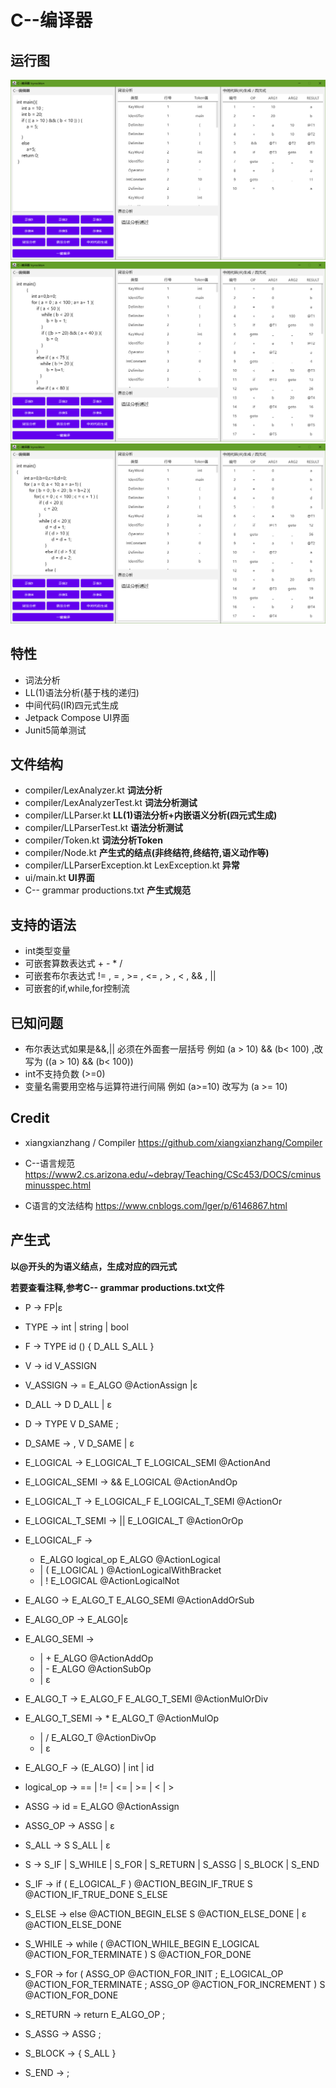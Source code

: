 # C--编译器



## 运行图

![](https://github.com/Icyrockton/CMinusMinusCompiler/blob/master/img/img_1.png)
![](https://github.com/Icyrockton/CMinusMinusCompiler/blob/master/img/img_2.png)
![](https://github.com/Icyrockton/CMinusMinusCompiler/blob/master/img/img_3.png)

## 特性

- 词法分析
- LL(1)语法分析(基于栈的递归)
- 中间代码(IR)四元式生成
- Jetpack Compose UI界面
- Junit5简单测试

## 文件结构

- compiler/LexAnalyzer.kt **词法分析**
- compiler/LexAnalyzerTest.kt **词法分析测试**
- compiler/LLParser.kt **LL(1)语法分析+内嵌语义分析(四元式生成)**
- compiler/LLParserTest.kt **语法分析测试**
- compiler/Token.kt **词法分析Token**
- compiler/Node.kt **产生式的结点(非终结符,终结符,语义动作等)**
- compiler/LLParserException.kt  LexException.kt **异常**
- ui/main.kt **UI界面**
- C-- grammar productions.txt **产生式规范**

## 支持的语法

- int类型变量
- 可嵌套算数表达式 + - * /  
- 可嵌套布尔表达式 != , = , >= , <= , > , < , && ,  ||
- 可嵌套的if,while,for控制流

## 已知问题

- 布尔表达式如果是&&,|| 必须在外面套一层括号 例如 (a > 10) && (b< 100) ,改写为 ((a > 10) && (b< 100))
- int不支持负数 (>=0)
- 变量名需要用空格与运算符进行间隔 例如 (a>=10) 改写为 (a >= 10)


## Credit

- xiangxianzhang / Compiler
https://github.com/xiangxianzhang/Compiler
  
- C--语言规范
  https://www2.cs.arizona.edu/~debray/Teaching/CSc453/DOCS/cminusminusspec.html
  
- C语言的文法结构 https://www.cnblogs.com/lger/p/6146867.html

## 产生式

 **以@开头的为语义结点，生成对应的四元式**

 **若要查看注释,参考C-- grammar productions.txt文件**

- P ->  FP|ε 
- TYPE -> int | string | bool
- F -> TYPE id () { D_ALL S_ALL }
- V -> id V_ASSIGN    
- V_ASSIGN -> = E_ALGO @ActionAssign |ε

- D_ALL -> D D_ALL | ε
- D -> TYPE V D_SAME ;

- D_SAME -> , V D_SAME | ε

- E_LOGICAL 	   -> E_LOGICAL_T E_LOGICAL_SEMI @ActionAnd
- E_LOGICAL_SEMI -> && E_LOGICAL @ActionAndOp

- E_LOGICAL_T      -> E_LOGICAL_F E_LOGICAL_T_SEMI @ActionOr
- E_LOGICAL_T_SEMI -> || E_LOGICAL_T @ActionOrOp

- E_LOGICAL_F		 -> 
    - E_ALGO logical_op E_ALGO @ActionLogical
    - | ( E_LOGICAL )  @ActionLogicalWithBracket
    - | ! E_LOGICAL    @ActionLogicalNot
    
- E_ALGO      -> E_ALGO_T E_ALGO_SEMI @ActionAddOrSub
- E_ALGO_OP -> E_ALGO|ε
- E_ALGO_SEMI -> 
    - | +  E_ALGO @ActionAddOp
    - | -  E_ALGO @ActionSubOp
    - | ε

- E_ALGO_T 		-> E_ALGO_F E_ALGO_T_SEMI @ActionMulOrDiv
- E_ALGO_T_SEMI   -> *  E_ALGO_T @ActionMulOp
    - | /  E_ALGO_T @ActionDivOp
    - | ε

- E_ALGO_F 		-> (E_ALGO) | int | id


- logical_op ->  == | != | <= | >= | < | >

- ASSG -> id = E_ALGO @ActionAssign
- ASSG_OP -> ASSG | ε

- S_ALL -> S S_ALL | ε

-  S -> S_IF | S_WHILE | S_FOR | S_RETURN | S_ASSG | S_BLOCK | S_END

- S_IF -> if ( E_LOGICAL_F ) @ACTION_BEGIN_IF_TRUE S @ACTION_IF_TRUE_DONE S_ELSE
- S_ELSE -> else @ACTION_BEGIN_ELSE S @ACTION_ELSE_DONE | ε @ACTION_ELSE_DONE
- S_WHILE -> while ( @ACTION_WHILE_BEGIN E_LOGICAL @ACTION_FOR_TERMINATE ) S @ACTION_FOR_DONE
- S_FOR -> for ( ASSG_OP @ACTION_FOR_INIT ; E_LOGICAL_OP @ACTION_FOR_TERMINATE ; ASSG_OP @ACTION_FOR_INCREMENT )  S @ACTION_FOR_DONE
- S_RETURN -> return E_ALGO_OP ;
- S_ASSG -> ASSG ;
- S_BLOCK -> { S_ALL }
- S_END -> ;